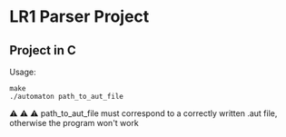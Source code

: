 # LR1 Parser Project
## Project in C
Usage:
```
make
./automaton path_to_aut_file
```
:warning: :warning:  :warning: 
path_to_aut_file must correspond to a correctly written .aut file, otherwise the program won't work
